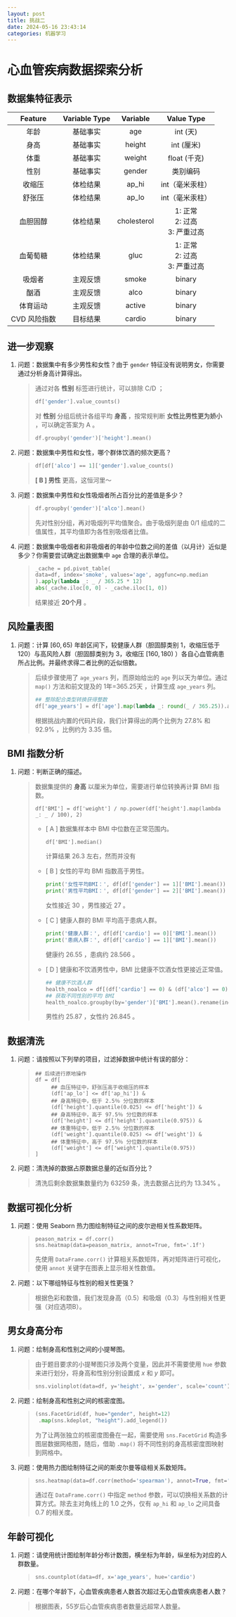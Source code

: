 ```yaml
---
layout: post
title: 挑战二
date: 2024-05-16 23:43:14
categories: 机器学习
---
```


# 心血管疾病数据探索分析

## 数据集特征表示

|   Feature    | Variable Type |  Variable   |              Value Type               |
| :----------: | :-----------: | :---------: | :-----------------------------------: |
|     年龄     |   基础事实    |     age     |               int (天)                |
|     身高     |   基础事实    |   height    |              int (厘米)               |
|     体重     |   基础事实    |   weight    |             float (千克)              |
|     性别     |   基础事实    |   gender    |               类别编码                |
|    收缩压    |   体检结果    |    ap_hi    |            int（毫米汞柱）            |
|    舒张压    |   体检结果    |    ap_lo    |            int（毫米汞柱）            |
|   血胆固醇   |   体检结果    | cholesterol | 1: 正常<br />2: 过高<br />3: 严重过高 |
|   血葡萄糖   |   体检结果    |    gluc     | 1: 正常<br />2: 过高<br />3: 严重过高 |
|    吸烟者    |   主观反馈    |    smoke    |                binary                 |
|     酗酒     |   主观反馈    |    alco     |                binary                 |
|   体育运动   |   主观反馈    |   active    |                binary                 |
| CVD 风险指数 |   目标结果    |   cardio    |                binary                 |

## 进一步观察

1. 问题：数据集中有多少男性和女性？由于 `gender` 特征没有说明男女，你需要通过分析身高计算得出。

   > 通过对各 **性别** 标签进行统计，可以排除 C/D ；
   >
   > ```python
   > df['gender'].value_counts()
   > ```
   >
   > 对 **性别** 分组后统计各组平均 **身高** ，按常规判断 **女性比男性更为娇小** ，可以确定答案为 A 。
   >
   > ```python
   > df.groupby('gender')['height'].mean()
   > ```

2. 问题：数据集中男性和女性，哪个群体饮酒的频次更高？

   > ```python
   > df[df['alco'] == 1]['gender'].value_counts()
   > ```
   >
   > **[ B ] 男性** 更高，这恒河里～

3. 问题：数据集中男性和女性吸烟者所占百分比的差值是多少？

   > ```python
   > df.groupby('gender')['alco'].mean()
   > ```
   >
   > 先对性别分组，再对吸烟列平均值聚合。由于吸烟列是由 0/1 组成的二值属性，其平均值即为各性别吸烟者比值。

4. 问题：数据集中吸烟者和非吸烟者的年龄中位数之间的差值（以月计）近似是多少？你需要尝试确定出数据集中 `age` 合理的表示单位。

   > ```python
   > _cache = pd.pivot_table(
   > data=df, index='smoke', values='age', aggfunc=np.median
   > ).apply(lambda _: _ / 365.25 * 12)
   > abs(_cache.iloc[0, 0] - _cache.iloc[1, 0])
   > ```
   >
   > 结果接近 **20个月** 。

## 风险量表图

1. 问题：计算 $[60,65)$ 年龄区间下，较健康人群（胆固醇类别 1，收缩压低于 120）与高风险人群（胆固醇类别为 3，收缩压 $[160,180)$ ）各自心血管病患所占比例。并最终求得二者比例的近似倍数。

   > 后续步骤使用了 `age_years` 列，而原始给出的 `age` 列以天为单位。通过 `map()` 方法和前文提及的 1年=365.25天 ，计算生成 `age_years` 列。
   >
   > ```python
   > ## 整除配合类型转换获得整数
   > df['age_years'] = df['age'].map(lambda _: round(_ / 365.25)).astype(int)
   > ```
   >
   > 根据挑战内置的代码片段，我们计算得出的两个比例为 $27.8\%$ 和 $92.9\%$ ，比例约为 3.35 倍。

## BMI 指数分析

1. 问题：判断正确的描述。

   > 数据集提供的 **身高** 以厘米为单位，需要进行单位转换再计算 BMI 指数。
   >
   > ```
   > df['BMI'] = df['weight'] / np.power(df['height'].map(lambda _: _ / 100), 2)
   > ```
   >
   > - [ A ] 数据集样本中 BMI 中位数在正常范围内。
   >
   >   ```
   >   df['BMI'].median()
   >   ```
   >
   >   计算结果 26.3 左右，然而并没有
   >
   > - [ B ] 女性的平均 BMI 指数高于男性。
   >
   >   ```python
   >   print('女性平均BMI：', df[df['gender'] == 1]['BMI'].mean())
   >   print('男性平均BMI：', df[df['gender'] == 2]['BMI'].mean())
   >   ```
   >
   >   女性接近 30 ，男性接近 27 。
   >
   > - [ C ] 健康人群的 BMI 平均高于患病人群。
   >
   >   ```python
   >   print('健康人群：', df[df['cardio'] == 0]['BMI'].mean())
   >   print('患病人群：', df[df['cardio'] == 1]['BMI'].mean())
   >   ```
   >
   >   健康约 26.55 ，患病约 28.566 。
   >
   > - [ D ] 健康和不饮酒男性中，BMI 比健康不饮酒女性更接近正常值。
   >
   >   ```python
   >   ## 健康不饮酒人群
   >   health_noalco = df[(df['cardio'] == 0) & (df['alco'] == 0)]
   >   ## 获取不同性别的平均 BMI
   >   health_noalco.groupby(by='gender')['BMI'].mean().rename(index={1: 'Female', 2: 'Male'})
   >   ```
   >
   >   男性约 25.87 ，女性约 26.845 。

## 数据清洗

1. 问题：请按照以下列举的项目，过滤掉数据中统计有误的部分：

   > ```
   > ## 后续进行原地操作
   > df = df[
   >      ## 血压特征中，舒张压高于收缩压的样本
   >      (df['ap_lo'] <= df['ap_hi']) &
   >      ## 身高特征中，低于 2.5％ 分位数的样本
   >      (df['height'].quantile(0.025) <= df['height']) &
   >      ## 身高特征中，高于 97.5％ 分位数的样本
   >      (df['height'] <= df['height'].quantile(0.975)) &
   >      ## 体重特征中，低于 2.5％ 分位数的样本
   >      (df['weight'].quantile(0.025) <= df['weight']) &
   >      ## 体重特征中，高于 97.5％ 分位数的样本
   >      (df['weight'] <= df['weight'].quantile(0.975))
   > ]
   > ```

2. 问题：清洗掉的数据占原数据总量的近似百分比？

   > 清洗后剩余数据集数量约为 63259 条，洗去数据占比约为 13.34% 。

## 数据可视化分析

1. 问题：使用 Seaborn 热力图绘制特征之间的皮尔逊相关性系数矩阵。

   > ```
   > peason_matrix = df.corr()
   > sns.heatmap(data=peason_matrix, annot=True, fmt='.1f')
   > ```
   >
   > 先使用 `DataFrame.corr()` 计算相关系数矩阵，再对矩阵进行可视化，使用 `annot` 关键字在图表上显示相关性数值。

2. 问题：以下哪组特征与性别的相关性更强？

   > 根据色彩和数值，我们发现身高（0.5）和吸烟（0.3）与性别相关性更强（对应选项B）。

## 男女身高分布

1. 问题：绘制身高和性别之间的小提琴图。

   > 由于题目要求的小提琴图只涉及两个变量，因此并不需要使用 `hue` 参数来进行划分，将身高和性别分别设置成 $x$ 和 $y$ 即可。
   >
   > ```python
   > sns.violinplot(data=df, y='height', x='gender', scale='count')
   > ```

2. 问题：绘制身高和性别之间的核密度图。

   > ```python
   > (sns.FacetGrid(df, hue="gender", height=12)
   >  .map(sns.kdeplot, "height").add_legend())
   > ```
   >
   > 为了让两张独立的核密度图叠在一起，需要使用 `sns.FacetGrid` 构造多图层数据网格图，随后，借助 `.map()` 将不同性别的身高核密度图映射到网格中。

3. 问题：使用热力图绘制特征之间的斯皮尔曼等级相关系数矩阵。

   > ```python
   > sns.heatmap(data=df.corr(method='spearman'), annot=True, fmt='.1f')
   > ```
   >
   > 通过在 `DataFrame.corr()` 中指定 `method` 参数，可以切换相关系数的计算方式。除去主对角线上的 $1.0$ 之外，仅有 `ap_hi` 和 `ap_lo` 之间具备 $0.7$ 的相关度。

## 年龄可视化

1. 问题：请使用统计图绘制年龄分布计数图，横坐标为年龄，纵坐标为对应的人群数量。

   > ```python
   > sns.countplot(data=df, x='age_years', hue='cardio')
   > ```

2. 问题：在哪个年龄下，心血管疾病患者人数首次超过无心血管疾病患者人数？

   > 根据图表，55岁后心血管疾病患者数量远超常人数量。
